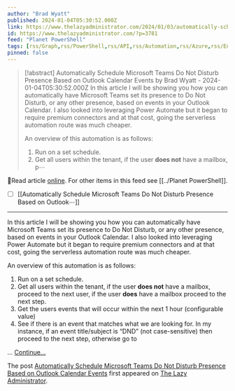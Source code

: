 ```yaml
---
author: "Brad Wyatt"
published: 2024-01-04T05:30:52.000Z
link: https://www.thelazyadministrator.com/2024/01/03/automatically-schedule-microsoft-teams-do-not-disturb-presence-based-on-outlook-calendar-events/
id: https://www.thelazyadministrator.com/?p=3781
feed: "Planet PowerShell"
tags: [rss/Graph,rss/PowerShell,rss/API,rss/Automation,rss/Azure,rss/Entra,rss/Office_365,rss/Teams,rss/Users]
pinned: false
---
```

> [!abstract] Automatically Schedule Microsoft Teams Do Not Disturb Presence Based on Outlook Calendar Events by Brad Wyatt - 2024-01-04T05:30:52.000Z
> In this article I will be showing you how you can automatically have Microsoft Teams set its presence to Do Not Disturb, or any other presence, based on events in your Outlook Calendar. I also looked into leveraging Power Automate but it began to require premium connectors and at that cost, going the serverless automation route was much cheaper.
> 
> An overview of this automation is as follows:
> 
> 1. Run on a set schedule.
> 2. Get all users within the tenant, if the user **does not** have a mailbox, p⋯

🔗Read article [online](https://www.thelazyadministrator.com/2024/01/03/automatically-schedule-microsoft-teams-do-not-disturb-presence-based-on-outlook-calendar-events/). For other items in this feed see [[../Planet PowerShell]].

- [ ] [[Automatically Schedule Microsoft Teams Do Not Disturb Presence Based on Outlook⋯]]
- - -
In this article I will be showing you how you can automatically have Microsoft Teams set its presence to Do Not Disturb, or any other presence, based on events in your Outlook Calendar. I also looked into leveraging Power Automate but it began to require premium connectors and at that cost, going the serverless automation route was much cheaper.

An overview of this automation is as follows:

1. Run on a set schedule.
2. Get all users within the tenant, if the user **does not** have a mailbox, proceed to the next user, if the user **does** have a mailbox proceed to the next step.
3. Get the users events that will occur within the next 1 hour (configurable value)
4. See if there is an event that matches what we are looking for. In my instance, if an event title/subject is “DND” (not case-sensitive) then proceed to the next step, otherwise go to

… [Continue...](https://www.thelazyadministrator.com/2024/01/03/automatically-schedule-microsoft-teams-do-not-disturb-presence-based-on-outlook-calendar-events/)

The post [Automatically Schedule Microsoft Teams Do Not Disturb Presence Based on Outlook Calendar Events](https://www.thelazyadministrator.com/2024/01/03/automatically-schedule-microsoft-teams-do-not-disturb-presence-based-on-outlook-calendar-events/) first appeared on [The Lazy Administrator](https://www.thelazyadministrator.com).
